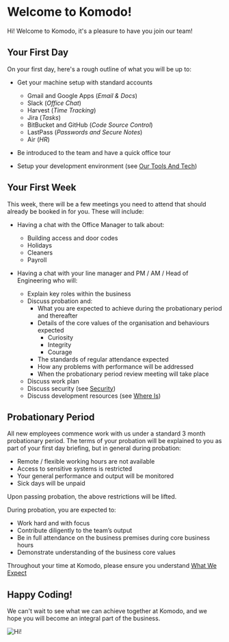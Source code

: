 # Welcome to Komodo!

Hi! Welcome to Komodo, it's a pleasure to have you join our team!

## Your First Day

On your first day, here's a rough outline of what you will be up to:

 - Get your machine setup with standard accounts
   - Gmail and Google Apps (_Email & Docs_)
   - Slack (_Office Chat_)
   - Harvest (_Time Tracking_)
   - Jira (_Tasks_)
   - BitBucket and GitHub (_Code Source Control_)
   - LastPass (_Passwords and Secure Notes_)
   - Air (_HR_)
   
 - Be introduced to the team and have a quick office tour
 - Setup your development environment (see [Our Tools And Tech](our-tools-and-tech.md))
 
## Your First Week

This week, there will be a few meetings you need to attend that should already be booked in for you. These will include:

 - Having a chat with the Office Manager to talk about:
   - Building access and door codes
   - Holidays
   - Cleaners
   - Payroll
   
 - Having a chat with your line manager and PM / AM / Head of Engineering who will:
   - Explain key roles within the business
   - Discuss probation and:
     - What you are expected to achieve during the probationary period and thereafter
     - Details of the core values of the organisation and behaviours expected
         - Curiosity
         - Integrity
         - Courage
     - The standards of regular attendance expected
     - How any problems with performance will be addressed
     - When the probationary period review meeting will take place
   - Discuss work plan
   - Discuss security (see [Security](security-policy.md))
   - Discuss development resources (see [Where Is](where-is.md))

## Probationary Period

All new employees commence work with us under a standard 3 month probationary period. The terms of your probation will be explained to you as part of your first day briefing, but in general during probation:

 - Remote / flexible working hours are not available
 - Access to sensitive systems is restricted
 - Your general performance and output will be monitored
 - Sick days will be unpaid

Upon passing probation, the above restrictions will be lifted.

During probation, you are expected to:

 - Work hard and with focus
 - Contribute diligently to the team’s output
 - Be in full attendance on the business premises during core business hours
 - Demonstrate understanding of the business core values
 
Throughout your time at Komodo, please ensure you understand [What We Expect](what-we-expect.md)

## Happy Coding!

We can't wait to see what we can achieve together at Komodo, and we hope you will become an integral part of the business. 

![Hi!](https://media1.giphy.com/media/ASd0Ukj0y3qMM/giphy.gif?cid=790b7611bd3b249205df182e164ef9801d4367aaa127e686&rid=giphy.gif)



